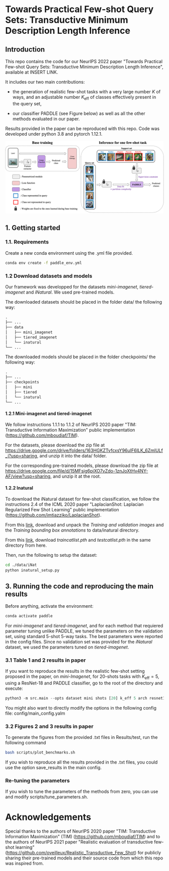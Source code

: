 # Towards Practical Few-shot Query Sets: Transductive Minimum Description Length Inference


##  Introduction
This repo contains the code for our NeurIPS 2022 paper "Towards Practical Few-shot Query Sets:
Transductive Minimum Description Length Inference", available at INSERT LINK. 

It includes our two main contributions:

- the generation of realistic few-shot tasks with a very large number $K$ of ways, and an adjustable number $K_{\mathrm{eff}}$ of classes effectively present in the query set, 

- our classifier PADDLE (see Figure below) as well as all the other methods evaluated in our paper.

Results provided in the paper can be reproduced with this repo. Code was developed under python 3.8 and pytorch 1.12.1.

<img src="framework.png" scale=1/>

## 1. Getting started

### 1.1. Requirements
Create a new conda environment using the .yml file provided.
```bash
conda env create -f paddle_env.yml
```

### 1.2 Download datasets and models
Our framework was developped for the datasets _mini-imagenet_, _tiered-imagenet_ and _iNatural_. We used pre-trained models. 

The downloaded datasets should be placed in the folder data/ the following way:

    .
    ├── ...
    ├── data                    
    │   ├── mini_imagenet          
    │   ├── tiered_imagenet        
    │   └── inatural               
    └── ...

The downloaded models should be placed in the folder checkpoints/ the following way:

    .
    ├── ...
    ├── checkpoints                    
    │   ├── mini          
    │   ├── tiered        
    │   └── inatural               
    └── ...

#### 1.2.1 Mini-imagenet and tiered-imagenet

We follow instructions 1.1.1 to 1.1.2 of NeurIPS 2020 paper "TIM: Transductive Information Maximization" public implementation (https://github.com/mboudiaf/TIM).

For the datasets, please download the zip file at https://drive.google.com/drive/folders/163HGKZTvfcxsY96uIF6ILK_6ZmlULf_j?usp=sharing, and unzip it into the data/ folder.

For the corresponding pre-trained models, please download the zip file at https://drive.google.com/file/d/15MFsig6pjXO7vZdo-1znJoXtHv4NY-AF/view?usp=sharing, and unzip it at the root.

#### 1.2.2 Inatural

To download the iNatural dataset for few-shot classification, we follow the instructions 2.4 of the ICML 2020 paper "LaplacianShot: Laplacian Regularized Few Shot Learning" public implementation (https://github.com/imtiazziko/LaplacianShot). 

From this [link](https://github.com/visipedia/inat_comp/blob/master/2017/README.md#Data), download and unpack the _Training and validation images_ and the _Training bounding box annotations_ to data/inatural directory. 

From this [link](https://github.com/daviswer/fewshotlocal), download _traincatlist.pth_ and _testcatlist.pth_ in the same directory from here. 

Then, run the following to setup the dataset:
 ```bash
cd ./data/iNat
python inatural_setup.py
```

## 3. Running the code and reproducing the main results

Before anything, activate the environment:
```python
conda activate paddle
```
For _mini-imagenet_ and _tiered-imagenet_, and for each method that requiered parameter tuning unlike PADDLE, we tuned the parameters on the validation set, using standard $5$-shot $5$-way tasks. The best parameters were reported in the config files. Since no validation set was provided for the _iNatural_ dataset, we used the parameters tuned on _tiered-imagenet_. 

### 3.1 Table 1 and 2 results in paper

If you want to reproduce the results in the realistic few-shot setting proposed in the paper, on _mini-Imagenet_, for $20$-shots tasks with $K_{\mathrm{eff}} = 5$, using a ResNet-18 and PADDLE classifier, go to the root of the directory and execute:
```python
python3 -m src.main --opts dataset mini shots [20] k_eff 5 arch resnet18 method paddle 
```
You might also want to directly modify the options in the following config file: config/main_config.yalm

### 3.2 Figures 2 and 3 results in paper

To generate the figures from the provided .txt files in Results/test, run the following command
 ```bash
bash scripts/plot_benchmarks.sh
```
If you wish to reproduce all the results provided in the .txt files, you could use the option save_results in the main config.

### Re-tuning the parameters

If you wish to tune the parameters of the methods from zero, you can use and modify scripts/tune_parameters.sh.

# Acknowledgements
Special thanks to the authors of NeurIPS 2020 paper "TIM: Transductive Information Maximization" (TIM) (https://github.com/mboudiaf/TIM) and to the authors of NeurIPS 2021 paper "Realistic evaluation of transductive few-shot learning" (https://github.com/oveilleux/Realistic_Transductive_Few_Shot) for publicly sharing their pre-trained models and their source code from which this repo was inspired from. 



